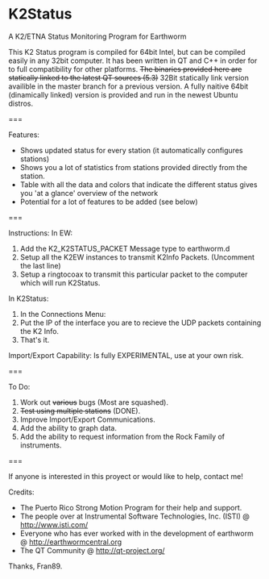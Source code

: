 K2Status
========

A K2/ETNA Status Monitoring Program for Earthworm

This K2 Status program is compiled for 64bit Intel, but can be compiled easily 
in any 32bit computer. It has been written in QT and C++ in order for to full 
compatibility for other platforms. ~~The binaries provided here are statically 
linked to the latest QT sources (5.3)~~ 32Bit statically link version availible
in the master branch for a previous version. A fully naitive 64bit (dinamically 
linked) version is provided and run in the newest Ubuntu distros. 

===

Features:

* Shows updated status for every station (it automatically configures stations)
* Shows you a lot of statistics from stations provided directly from the station.
* Table with all the data and colors that indicate the different status  gives you 'at a glance' overview of the network
* Potential for a lot of features to be added (see below)

===

Instructions:
In EW:

1. Add the K2_K2STATUS_PACKET Message type to earthworm.d
2. Setup all the K2EW instances to transmit K2Info Packets. (Uncomment the last line) 
3. Setup a ringtocoax to transmit this particular packet to the computer which will run K2Status.

In K2Status:

1. In the Connections Menu:
2. Put the IP of the interface you are to recieve the UDP packets containing the K2 Info.
3. That's it.

Import/Export Capability: Is fully EXPERIMENTAL, use at your own risk.

===

To Do:

1. Work out ~~various~~ bugs (Most are squashed).
2. ~~Test using multiple stations~~ (DONE).
3. Improve Import/Export Communications.
4. Add the ability to graph data.
5. Add the ability to request information from the Rock Family of instruments.

===

If anyone is interested in this proyect or would like to help, contact me!

Credits:
* The Puerto Rico Strong Motion Program for their help and support.
* The people over at Instrumental Software Technologies, Inc. (ISTI) @ http://www.isti.com/
* Everyone who has ever worked with in the development of earthworm @ http://earthwormcentral.org
* The QT Community @ http://qt-project.org/


Thanks,
Fran89.

